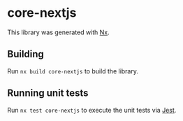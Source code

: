 # core-nextjs

This library was generated with [Nx](https://nx.dev).

## Building

Run `nx build core-nextjs` to build the library.

## Running unit tests

Run `nx test core-nextjs` to execute the unit tests via [Jest](https://jestjs.io).
